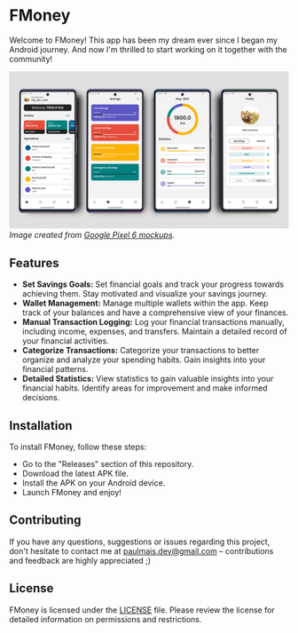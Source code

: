 # FMoney

Welcome to FMoney! This app has been my dream ever since I began my Android journey. And now I'm thrilled to start working on it together with the community!

![banner](./banner.png)
*Image created from [Google Pixel 6 mockups](https://deviceframes.com/templates/google-pixel-6).*

## Features

- **Set Savings Goals:** Set financial goals and track your progress towards achieving them. Stay motivated and visualize your savings journey.
- **Wallet Management:** Manage multiple wallets within the app. Keep track of your balances and have a comprehensive view of your finances.
- **Manual Transaction Logging:** Log your financial transactions manually, including income, expenses, and transfers. Maintain a detailed record of your financial activities.
- **Categorize Transactions:** Categorize your transactions to better organize and analyze your spending habits. Gain insights into your financial patterns.
- **Detailed Statistics:** View statistics to gain valuable insights into your financial habits. Identify areas for improvement and make informed decisions.

## Installation

To install FMoney, follow these steps:
- Go to the "Releases" section of this repository.
- Download the latest APK file.
- Install the APK on your Android device.
- Launch FMoney and enjoy!

## Contributing

If you have any questions, suggestions or issues regarding this project, don't hesitate to contact me at paulmais.dev@gmail.com – contributions and feedback are highly appreciated ;)

## License

FMoney is licensed under the [LICENSE](LICENSE.txt) file. Please review the license for detailed information on permissions and restrictions.